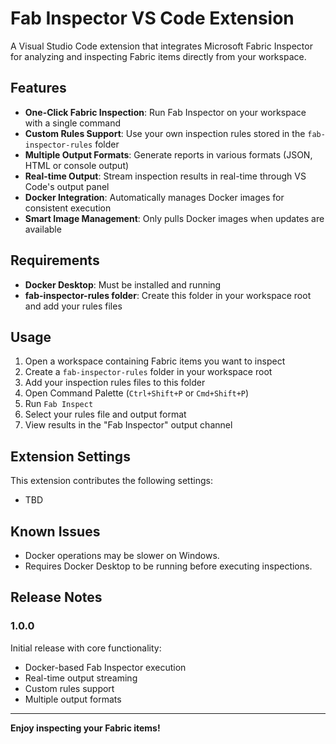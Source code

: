 # Fab Inspector VS Code Extension

A Visual Studio Code extension that integrates Microsoft Fabric Inspector for analyzing and inspecting Fabric items directly from your workspace.

## Features

- **One-Click Fabric Inspection**: Run Fab Inspector on your workspace with a single command
- **Custom Rules Support**: Use your own inspection rules stored in the `fab-inspector-rules` folder
- **Multiple Output Formats**: Generate reports in various formats (JSON, HTML or console output)
- **Real-time Output**: Stream inspection results in real-time through VS Code's output panel
- **Docker Integration**: Automatically manages Docker images for consistent execution
- **Smart Image Management**: Only pulls Docker images when updates are available

## Requirements

- **Docker Desktop**: Must be installed and running
- **fab-inspector-rules folder**: Create this folder in your workspace root and add your rules files

## Usage

1. Open a workspace containing Fabric items you want to inspect
2. Create a `fab-inspector-rules` folder in your workspace root
3. Add your inspection rules files to this folder
4. Open Command Palette (`Ctrl+Shift+P` or `Cmd+Shift+P`)
5. Run `Fab Inspect`
6. Select your rules file and output format
7. View results in the "Fab Inspector" output channel

## Extension Settings

This extension contributes the following settings:

* TBD

## Known Issues

- Docker operations may be slower on Windows.
- Requires Docker Desktop to be running before executing inspections.

## Release Notes

### 1.0.0

Initial release with core functionality:
- Docker-based Fab Inspector execution
- Real-time output streaming
- Custom rules support
- Multiple output formats

---

**Enjoy inspecting your Fabric items!**
